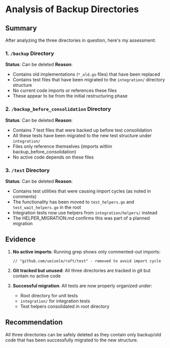 # Analysis of Backup Directories

## Summary

After analyzing the three directories in question, here's my assessment:

### 1. `/backup` Directory
**Status**: Can be deleted
**Reason**: 
- Contains old implementations (`*_old.go` files) that have been replaced
- Contains test files that have been migrated to the `integration/` directory structure
- No current code imports or references these files
- These appear to be from the initial restructuring phase

### 2. `/backup_before_consolidation` Directory
**Status**: Can be deleted
**Reason**:
- Contains 7 test files that were backed up before test consolidation
- All these tests have been migrated to the new test structure under `integration/`
- Files only reference themselves (imports within backup_before_consolidation)
- No active code depends on these files

### 3. `/test` Directory
**Status**: Can be deleted
**Reason**:
- Contains test utilities that were causing import cycles (as noted in comments)
- The functionality has been moved to `test_helpers.go` and `test_wait_helpers.go` in the root
- Integration tests now use helpers from `integration/helpers/` instead
- The HELPER_MIGRATION.md confirms this was part of a planned migration

## Evidence

1. **No active imports**: Running grep shows only commented-out imports:
   ```
   // "github.com/ueisele/raft/test" - removed to avoid import cycle
   ```

2. **Git tracked but unused**: All three directories are tracked in git but contain no active code

3. **Successful migration**: All tests are now properly organized under:
   - Root directory for unit tests
   - `integration/` for integration tests
   - Test helpers consolidated in root directory

## Recommendation

All three directories can be safely deleted as they contain only backup/old code that has been successfully migrated to the new structure.